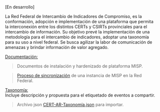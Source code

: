 

[En desarrollo]

La Red Federal de Intercambio de Indicadores de Compromiso, es la conformación, adopción e implementación de una plataforma que permita la interconexión entre los distintos CERTs y CSIRTs provinciales para el intercambio de información. 
Su objetivo prevé la implementación de una metodología para el intercambio de indicadores, adoptar una taxonomía para su uso a nivel federal.
Se busca agilizar la labor de comunicación de amenazas y brindar información de valor agregado. 

[Documentación:](/Documentación)  
> Documentos de instalación y hardenizado de plataforma MISP.  

> [Proceso de sincronización](/Documentaci%C3%B3n/Sincronizaci%C3%B3n%20con%20la%20Red%20Federal.md)  de una instancia de MISP en la Red Federal.  

[Taxonomía:](/Taxonomía)  
Incluye descripción y propuesta para el etiquetado de eventos a compartir.
> Archivo json [CERT-AR-Taxonomía.json](/Taxonomía/CERT-AR-Taxonomía.json) para importar.  

